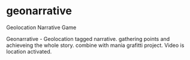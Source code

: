 # geonarrative
Geolocation Narrative Game

Geonarrative - Geolocation tagged narrative. gathering points and achieveing the whole story. combine with mania grafitti project. Video is location activated. 
